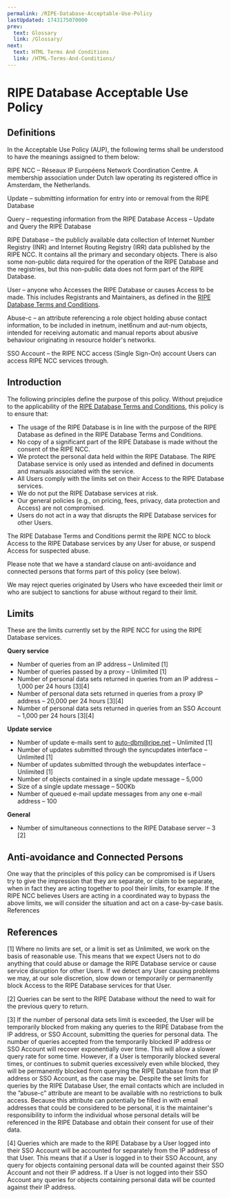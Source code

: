 ```yaml
---
permalink: /RIPE-Database-Acceptable-Use-Policy
lastUpdated: 1743175070000
prev:
  text: Glossary
  link: /Glossary/
next:
  text: HTML Terms And Conditions
  link: /HTML-Terms-And-Conditions/
---
```


# RIPE Database Acceptable Use Policy


## Definitions

In the Acceptable Use Policy (AUP), the following terms shall be understood to have the meanings assigned to them below:

RIPE NCC – Réseaux IP Européens Network Coordination Centre. A membership association under Dutch law operating its registered office in Amsterdam, the Netherlands.

Update – submitting information for entry into or removal from the RIPE Database

Query – requesting information from the RIPE Database
Access – Update and Query the RIPE Database

RIPE Database – the publicly available data collection of Internet Number Registry (INR) and Internet Routing Registry (IRR) data published by the RIPE NCC. It contains all the primary and secondary objects. There is also some non-public data required for the operation of the RIPE Database and the registries, but this non-public data does not form part of the RIPE Database.

User – anyone who Accesses the RIPE Database or causes Access to be made. This includes Registrants and Maintainers, as defined in the [RIPE Database Terms and Conditions](Legal-Information/#).

Abuse-c – an attribute referencing a role object holding abuse contact information, to be included in inetnum, inet6num and aut-num objects, intended for receiving automatic and manual reports about abusive behaviour originating in resource holder's networks.

SSO Account – the RIPE NCC access (Single Sign-On) account Users can access RIPE NCC services through.

## Introduction

The following principles define the purpose of this policy. Without prejudice to the applicability of the [RIPE Database Terms and Conditions](Legal-Information/#), this policy is to ensure that:

* The usage of the RIPE Database is in line with the purpose of the RIPE Database as defined in the RIPE Database Terms and Conditions.
* No copy of a significant part of the RIPE Database is made without the consent of the RIPE NCC.
* We protect the personal data held within the RIPE Database.
The RIPE Database service is only used as intended and defined in documents and manuals associated with the service.
* All Users comply with the limits set on their Access to the RIPE Database services.
* We do not put the RIPE Database services at risk.
* Our general policies (e.g., on pricing, fees, privacy, data protection and Access) are not compromised.
* Users do not act in a way that disrupts the RIPE Database services for other Users.

The RIPE Database Terms and Conditions permit the RIPE NCC to block Access to the RIPE Database services by any User for abuse, or suspend Access for suspected abuse.

Please note that we have a standard clause on anti-avoidance and connected persons that forms part of this policy (see below).

We may reject queries originated by Users who have exceeded their limit or who are subject to sanctions for abuse without regard to their limit.


## Limits

These are the limits currently set by the RIPE NCC for using the RIPE Database services.

**Query service**

* Number of queries from an IP address – Unlimited [1]
* Number of queries passed by a proxy – Unlimited [1]
* Number of personal data sets returned in queries from an IP address – 1,000 per 24 hours [3][4]
* Number of personal data sets returned in queries from a proxy IP address – 20,000 per 24 hours [3][4]
* Number of personal data sets returned in queries from an SSO Account – 1,000 per 24 hours [3][4]

**Update service**

* Number of update e-mails sent to [auto-dbm@ripe.net](mailto:auto-dbm@ripe.net) – Unlimited [1]
* Number of updates submitted through the syncupdates interface – Unlimited [1]
* Number of updates submitted through the webupdates interface – Unlimited [1]
* Number of objects contained in a single update message – 5,000
* Size of a single update message – 500Kb
* Number of queued e-mail update messages from any one e-mail address – 100

**General**

* Number of simultaneous connections to the RIPE Database server – 3 [2]


## Anti-avoidance and Connected Persons

One way that the principles of this policy can be compromised is if Users try to give the impression that they are separate, or claim to be separate, when in fact they are acting together to pool their limits, for example. If the RIPE NCC believes Users are acting in a coordinated way to bypass the above limits, we will consider the situation and act on a case-by-case basis.
References

## References

[1] Where no limits are set, or a limit is set as Unlimited, we work on the basis of reasonable use. This means that we expect Users not to do anything that could abuse or damage the RIPE Database service or cause service disruption for other Users. If we detect any User causing problems we may, at our sole discretion, slow down or temporarily or permanently block Access to the RIPE Database services for that User.

[2] Queries can be sent to the RIPE Database without the need to wait for the previous query to return.

[3] If the number of personal data sets limit is exceeded, the User will be temporarily blocked from making any queries to the RIPE Database from the IP address, or SSO Account, submitting the queries for personal data. The number of queries accepted from the temporarily blocked IP address or SSO Account will recover exponentially over time. This will allow a slower query rate for some time. However, if a User is temporarily blocked several times, or continues to submit queries excessively even while blocked, they will be permanently blocked from querying the RIPE Database from that IP address or SSO Account, as the case may be. Despite the set limits for queries by the RIPE Database User, the email contacts which are included in the ”abuse-c” attribute are meant to be available with no restrictions to bulk access. Because this attribute can potentially be filled in with email addresses that could be considered to be personal, it is the maintainer's responsibility to inform the individual whose personal details will be referenced in the RIPE Database and obtain their consent for use of their data.

[4] Queries which are made to the RIPE Database by a User logged into their SSO Account will be accounted for separately from the IP address of that User. This means that if a User is logged in to their SSO Account, any query for objects containing personal data will be counted against their SSO Account and not their IP address. If a User is not logged into their SSO Account any queries for objects containing personal data will be counted against their IP address.
